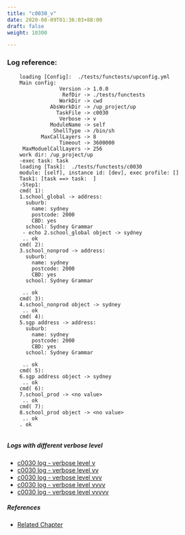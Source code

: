 ```yaml
---
title: "c0030_v"
date: 2020-08-09T01:36:03+88:00
draft: false
weight: 10300

---
```


### Log reference: <no value>

```
    loading [Config]:  ./tests/functests/upconfig.yml
    Main config:
                 Version -> 1.0.0
                  RefDir -> ./tests/functests
                 WorkDir -> cwd
              AbsWorkDir -> /up_project/up
                TaskFile -> c0030
                 Verbose -> v
              ModuleName -> self
               ShellType -> /bin/sh
           MaxCallLayers -> 8
                 Timeout -> 3600000
     MaxModuelCallLayers -> 256
    work dir: /up_project/up
    -exec task: task
    loading [Task]:  ./tests/functests/c0030
    module: [self], instance id: [dev], exec profile: []
    Task1: [task ==> task:  ]
    -Step1:
    cmd( 1):
    1.school_global -> address:
      suburb:
        name: sydney
        postcode: 2000
        CBD: yes
      school: Sydney Grammar
     - echo 2.school_global object -> sydney
     .. ok
    cmd( 2):
    3.school_nonprod -> address:
      suburb:
        name: sydney
        postcode: 2000
        CBD: yes
      school: Sydney Grammar
    
     .. ok
    cmd( 3):
    4.school_nonprod object -> sydney
     .. ok
    cmd( 4):
    5.sgp address -> address:
      suburb:
        name: sydney
        postcode: 2000
        CBD: yes
      school: Sydney Grammar
    
     .. ok
    cmd( 5):
    6.sgp address object -> sydney
     .. ok
    cmd( 6):
    7.school_prod -> <no value>
     .. ok
    cmd( 7):
    8.school_prod object -> <no value>
     .. ok
    . ok
    
```

##### Logs with different verbose level
* [c0030 log - verbose level v](../../logs/c0030_v)
* [c0030 log - verbose level vv](../../logs/c0030_vv)
* [c0030 log - verbose level vvv](../../logs/c0030_vvv)
* [c0030 log - verbose level vvvv](../../logs/c0030_vvvv)
* [c0030 log - verbose level vvvvv](../../logs/c0030_vvvvv)

##### References
* [Related Chapter](../../dvars/c0030)
